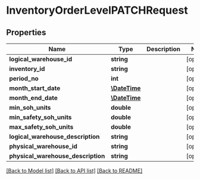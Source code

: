 # InventoryOrderLevelPATCHRequest

## Properties
Name | Type | Description | Notes
------------ | ------------- | ------------- | -------------
**logical_warehouse_id** | **string** |  | [optional] 
**inventory_id** | **string** |  | [optional] 
**period_no** | **int** |  | [optional] 
**month_start_date** | [**\DateTime**](\DateTime.md) |  | [optional] 
**month_end_date** | [**\DateTime**](\DateTime.md) |  | [optional] 
**min_soh_units** | **double** |  | [optional] 
**min_safety_soh_units** | **double** |  | [optional] 
**max_safety_soh_units** | **double** |  | [optional] 
**logical_warehouse_description** | **string** |  | [optional] 
**physical_warehouse_id** | **string** |  | [optional] 
**physical_warehouse_description** | **string** |  | [optional] 

[[Back to Model list]](../README.md#documentation-for-models) [[Back to API list]](../README.md#documentation-for-api-endpoints) [[Back to README]](../README.md)


